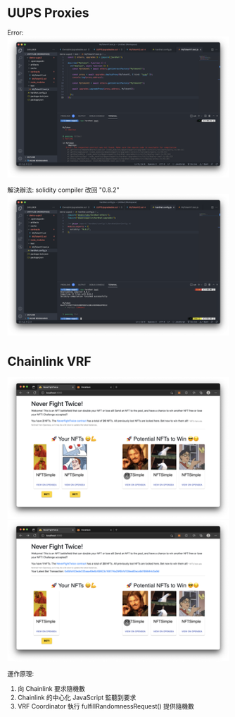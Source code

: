 # UUPS Proxies

Error:
![](UUPS1.png)

解決辦法: solidity compiler 改回 "0.8.2"
![](UUPS2.png)

# Chainlink VRF

![](VRF1.png)
![](VRF2.png)

運作原理:
1. 向 Chainlink 要求隨機數
2. Chainlink 的中心化 JavaScript 監聽到要求
3. VRF Coordinator 執行 fulfillRandomnessRequest() 提供隨機數
